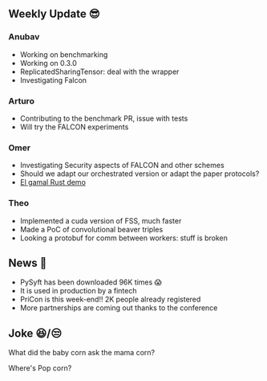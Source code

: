## Weekly Update :sunglasses:

### Anubav

* Working on benchmarking
* Working on 0.3.0
* ReplicatedSharingTensor: deal with the wrapper
* Investigating Falcon

### Arturo

* Contributing to the benchmark PR, issue with tests
* Will try the FALCON experiments

### Omer

* Investigating Security aspects of FALCON and other schemes
* Should we adapt our orchestrated version or adapt the paper protocols?
* [El gamal Rust demo](https://github.com/ZenGo-X/rust-elgamal)

### Theo

* Implemented a cuda version of FSS, much faster
* Made a PoC of convolutional beaver triples
* Looking a protobuf for comm between workers: stuff is broken

## News :newspaper:

* PySyft has been downloaded 96K times :scream:
* It is used in production by a fintech
* PriCon is this week-end!! 2K people already registered
* More partnerships are coming out thanks to the conference

## Joke :laughing:/:unamused:

What did the baby corn ask the mama corn?

Where's Pop corn?
